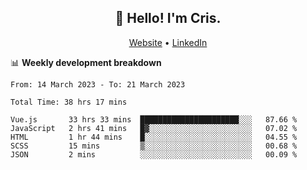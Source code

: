 
<h2 align="center">👋 Hello! I'm Cris.</h2>
<p align="center">
  <a href="https://www.criscunas.dev">Website</a> •
  <a href="https://www.linkedin.com/in/cristophercunas/">LinkedIn</a> 
</p>


📊 **Weekly development breakdown**
<!--START_SECTION:waka-->

```text
From: 14 March 2023 - To: 21 March 2023

Total Time: 38 hrs 17 mins

Vue.js       33 hrs 33 mins  ██████████████████████░░░   87.66 %
JavaScript   2 hrs 41 mins   █▓░░░░░░░░░░░░░░░░░░░░░░░   07.02 %
HTML         1 hr 44 mins    █░░░░░░░░░░░░░░░░░░░░░░░░   04.55 %
SCSS         15 mins         ▒░░░░░░░░░░░░░░░░░░░░░░░░   00.68 %
JSON         2 mins          ░░░░░░░░░░░░░░░░░░░░░░░░░   00.09 %
```

<!--END_SECTION:waka-->
